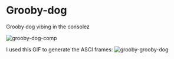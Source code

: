 # Grooby-dog
Grooby dog vibing in the consolez

![grooby-dog-comp](https://github.com/user-attachments/assets/f7425386-4422-4810-886e-a027dc0f0d1d)

I used this GIF to generate the ASCI frames:
![grooby-grooby-dog](https://github.com/user-attachments/assets/42098838-a462-4855-9b11-8adda7680fc8)
